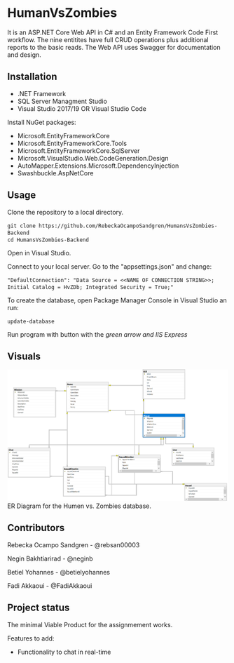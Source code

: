 # HumanVsZombies
It is an ASP.NET Core Web API in C# and an Entity Framework Code First workflow. The nine entitites have full CRUD operations plus additional reports to the basic reads. The Web API uses Swagger for documentation and design.

## Installation

* .NET Framework
* SQL Server Managment Studio
* Visual Studio 2017/19 OR Visual Studio Code

Install NuGet packages:

- Microsoft.EntityFrameworkCore 
- Microsoft.EntityFrameworkCore.Tools
- Microsoft.EntityFrameworkCore.SqlServer
- Microsoft.VisualStudio.Web.CodeGeneration.Design
- AutoMapper.Extensions.Microsoft.DependencyInjection
- Swashbuckle.AspNetCore

## Usage

Clone the repository to a local directory.

    git clone https://github.com/RebeckaOcampoSandgren/HumansVsZombies-Backend
    cd HumansVsZombies-Backend

Open in Visual Studio.

Connect to your local server. Go to the "appsettings.json" and change:

    "DefaultConnection": "Data Source = <<NAME OF CONNECTION STRING>>; Initial Catalog = HvZDb; Integrated Security = True;"

To create the database, open Package Manager Console in Visual Studio an run:

    update-database

Run program with button with the *green arrow and IIS Express*

## Visuals
![ER-Diagram-HvZ-Database](HumansVsZombies-Backend/Diagram/ER-Diagram-HvZ-Database.png)
ER Diagram for the Humen vs. Zombies database.

## Contributors

Rebecka Ocampo Sandgren - @rebsan00003

Negin Bakhtiarirad - @neginb

Betiel Yohannes - @betielyohannes

Fadi Akkaoui - @FadiAkkaoui

## Project status

The minimal Viable Product for the assignmement works.

Features to add:
* Functionality to chat in real-time

